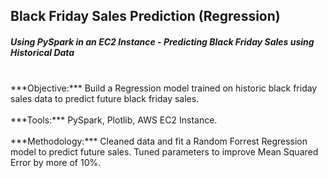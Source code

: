 ## Black Friday Sales Prediction (Regression)
##### Using PySpark in an EC2 Instance - Predicting Black Friday Sales using Historical Data


<br/>
***Objective:*** Build a Regression model trained on historic black friday sales data to predict future black friday sales.
<br/>
<br/>
***Tools:*** PySpark, Plotlib, AWS EC2 Instance. 
<br/>
<br/>
***Methodology:***  Cleaned data and fit a Random Forrest Regression model to predict future sales. Tuned parameters to improve Mean Squared Error by more of 10%.
<br/>
<br/>
